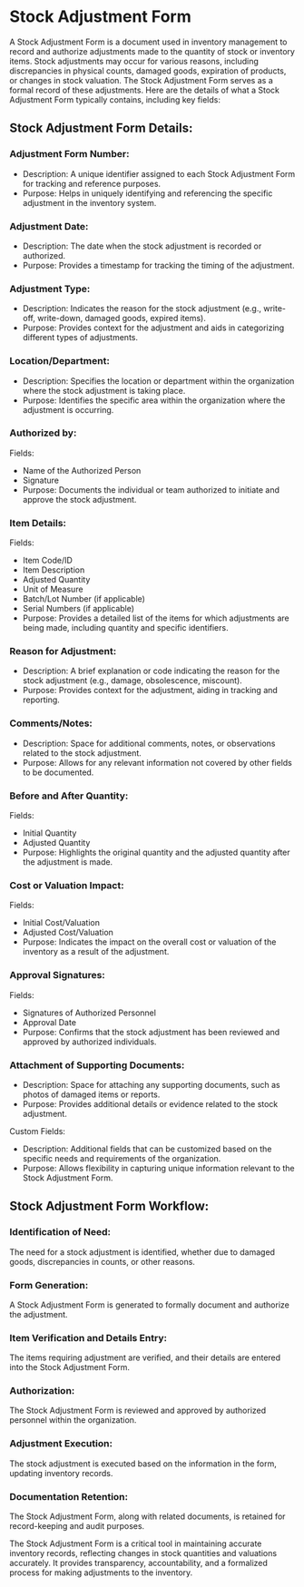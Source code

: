 # Stock Adjustment Form

A Stock Adjustment Form is a document used in inventory management to record and authorize adjustments made to the quantity of stock or inventory items. Stock adjustments may occur for various reasons, including discrepancies in physical counts, damaged goods, expiration of products, or changes in stock valuation. The Stock Adjustment Form serves as a formal record of these adjustments. Here are the details of what a Stock Adjustment Form typically contains, including key fields:

## Stock Adjustment Form Details:

### Adjustment Form Number:

* Description: A unique identifier assigned to each Stock Adjustment Form for tracking and reference purposes.
* Purpose: Helps in uniquely identifying and referencing the specific adjustment in the inventory system.

### Adjustment Date:

* Description: The date when the stock adjustment is recorded or authorized.
* Purpose: Provides a timestamp for tracking the timing of the adjustment.

### Adjustment Type:

* Description: Indicates the reason for the stock adjustment (e.g., write-off, write-down, damaged goods, expired items).
* Purpose: Provides context for the adjustment and aids in categorizing different types of adjustments.

### Location/Department:

* Description: Specifies the location or department within the organization where the stock adjustment is taking place.
* Purpose: Identifies the specific area within the organization where the adjustment is occurring.

### Authorized by:

Fields:

* Name of the Authorized Person
* Signature
* Purpose: Documents the individual or team authorized to initiate and approve the stock adjustment.

### Item Details:

Fields:

* Item Code/ID
* Item Description
* Adjusted Quantity
* Unit of Measure
* Batch/Lot Number (if applicable)
* Serial Numbers (if applicable)
* Purpose: Provides a detailed list of the items for which adjustments are being made, including quantity and specific identifiers.

### Reason for Adjustment:

* Description: A brief explanation or code indicating the reason for the stock adjustment (e.g., damage, obsolescence, miscount).
* Purpose: Provides context for the adjustment, aiding in tracking and reporting.

### Comments/Notes:

* Description: Space for additional comments, notes, or observations related to the stock adjustment.
* Purpose: Allows for any relevant information not covered by other fields to be documented.

### Before and After Quantity:

Fields:

* Initial Quantity
* Adjusted Quantity
* Purpose: Highlights the original quantity and the adjusted quantity after the adjustment is made.

### Cost or Valuation Impact:

Fields:

* Initial Cost/Valuation
* Adjusted Cost/Valuation
* Purpose: Indicates the impact on the overall cost or valuation of the inventory as a result of the adjustment.

### Approval Signatures:

Fields:

* Signatures of Authorized Personnel
* Approval Date
* Purpose: Confirms that the stock adjustment has been reviewed and approved by authorized individuals.

### Attachment of Supporting Documents:

* Description: Space for attaching any supporting documents, such as photos of damaged items or reports.
* Purpose: Provides additional details or evidence related to the stock adjustment.

Custom Fields:

* Description: Additional fields that can be customized based on the specific needs and requirements of the organization.
* Purpose: Allows flexibility in capturing unique information relevant to the Stock Adjustment Form.

## Stock Adjustment Form Workflow:

### Identification of Need:

The need for a stock adjustment is identified, whether due to damaged goods, discrepancies in counts, or other reasons.

### Form Generation:

A Stock Adjustment Form is generated to formally document and authorize the adjustment.

### Item Verification and Details Entry:

The items requiring adjustment are verified, and their details are entered into the Stock Adjustment Form.

### Authorization:

The Stock Adjustment Form is reviewed and approved by authorized personnel within the organization.

### Adjustment Execution:

The stock adjustment is executed based on the information in the form, updating inventory records.

### Documentation Retention:

The Stock Adjustment Form, along with related documents, is retained for record-keeping and audit purposes.

The Stock Adjustment Form is a critical tool in maintaining accurate inventory records, reflecting changes in stock quantities and valuations accurately. It provides transparency, accountability, and a formalized process for making adjustments to the inventory.